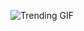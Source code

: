 ![Trending GIF](https://media3.giphy.com/media/v1.Y2lkPThiYjIxNzcydG40bjgxbHQxZ29qaWpxaHloeHV3anlzc2N0ZjcwdGcwcGhha3ZvbiZlcD12MV9naWZzX3NlYXJjaCZjdD1n/bGgsc5mWoryfgKBx1u/giphy.gif)
